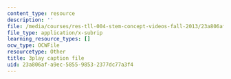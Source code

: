 ```yaml
---
content_type: resource
description: ''
file: /media/courses/res-tll-004-stem-concept-videos-fall-2013/23a806afa9ec585598532377dc77a3f4_AfQEEymfzaI.vtt
file_type: application/x-subrip
learning_resource_types: []
ocw_type: OCWFile
resourcetype: Other
title: 3play caption file
uid: 23a806af-a9ec-5855-9853-2377dc77a3f4
---
```

